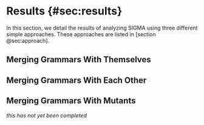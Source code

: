 # Results {#sec:results}

In this section, we detail the results of analyzing SIGMA using three different simple approaches.
These approaches are listed in [section @sec:approach].

## Merging Grammars With Themselves



## Merging Grammars With Each Other

## Merging Grammars With Mutants

*this has not yet been completed*